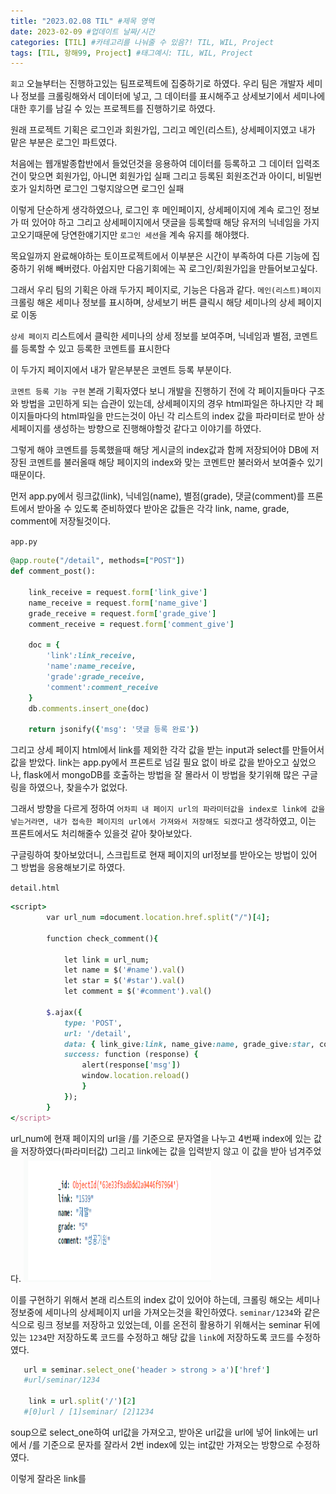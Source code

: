 ```yaml
---
title: "2023.02.08 TIL" #제목 영역
date: 2023-02-09 #업데이트 날짜/시간
categories: [TIL] #카테고리를 나눠줄 수 있음?! TIL, WIL, Project
tags: [TIL, 항해99, Project] #태그예시: TIL, WIL, Project
---
```


`회고`
오늘부터는 진행하고있는 팀프로젝트에 집중하기로 하였다.
우리 팀은 개발자 세미나 정보를 크롤링해와서 데이터에 넣고, 그 데이터를 표시해주고 상세보기에서 세미나에 대한 후기를 남길 수 있는 프로젝트를 진행하기로 하였다.

원래 프로젝트 기획은 로그인과 회원가입, 그리고 메인(리스트), 상세페이지였고
내가 맡은 부분은 로그인 파트였다.

처음에는 웹개발종합반에서 들었던것을 응용하여 데이터를 등록하고 그 데이터 입력조건이 맞으면 회원가입, 아니면 회원가입 실패
그리고 등록된 회원조건과 아이디, 비밀번호가 일치하면 로그인 그렇지않으면 로그인 실패

이렇게 단순하게 생각하였으나, 로그인 후 메인페이지, 상세페이지에 계속 로그인 정보가 떠 있어야 하고
그리고 상세페이지에서 댓글을 등록할때 해당 유저의 닉네임을 가지고오기때문에
당연한얘기지만 `로그인 세션`을 계속 유지를 해야했다.

목요일까지 완료해야하는 토이프로젝트에서 이부분은 시간이 부족하여 다른 기능에 집중하기 위해 빼버렸다.
아쉽지만 다음기회에는 꼭 로그인/회원가입을 만들어보고싶다.

그래서 우리 팀의 기획은 아래 두가지 페이지로, 기능은 다음과 같다.
`메인(리스트)페이지`
크롤링 해온 세미나 정보를 표시하며, 상세보기 버튼 클릭시 해당 세미나의 상세 페이지로 이동

`상세 페이지`
리스트에서 클릭한 세미나의 상세 정보를 보여주며, 닉네임과 별점, 코멘트를 등록할 수 있고 등록한 코멘트를 표시한다

이 두가지 페이지에서 내가 맡은부분은 코멘트 등록 부분이다.

`코멘트 등록 기능 구현`
본래 기획자였다 보니 개발을 진행하기 전에 각 페이지들마다 구조와 방법을 고민하게 되는 습관이 있는데,
상세페이지의 경우 html파일은 하나지만 각 페이지들마다의 html파일을 만드는것이 아닌 각 리스트의 index 값을 파라미터로 받아 상세페이지를 생성하는 방향으로 진행해야할것 같다고 이야기를 하였다.

그렇게 해야 코멘트를 등록했을때 해당 게시글의 index값과 함께 저장되어야 DB에 저장된 코멘트를 불러올때 해당 페이지의 index와 맞는 코멘트만 불러와서 보여줄수 있기 때문이다.

먼저 app.py에서 링크값(link), 닉네임(name), 별점(grade), 댓글(comment)를 프론트에서 받아올 수 있도록 준비하였다
받아온 값들은 각각 link, name, grade, comment에 저장될것이다.

`app.py`

```ruby
@app.route("/detail", methods=["POST"])
def comment_post():

    link_receive = request.form['link_give']
    name_receive = request.form['name_give']
    grade_receive = request.form['grade_give']
    comment_receive = request.form['comment_give']

    doc = {
        'link':link_receive,
        'name':name_receive,
        'grade':grade_receive,
        'comment':comment_receive
    }
    db.comments.insert_one(doc)

    return jsonify({'msg': '댓글 등록 완료'})
```

그리고 상세 페이지 html에서 link를 제외한 각각 값을 받는 input과 select를 만들어서 값을 받았다.
link는 app.py에서 프론트로 넘길 필요 없이 바로 값을 받아오고 싶었으나, flask에서 mongoDB를 호출하는 방법을 잘 몰라서 이 방법을 찾기위해 많은 구글링을 하였으나, 찾을수가 없었다.

그래서 방향을 다르게 정하여 `어차피 내 페이지 url의 파라미터값을 index로 link에 값을 넣는거라면, 내가 접속한 페이지의 url에서 가져와서 저장해도 되겠다`고 생각하였고, 이는 프론트에서도 처리해줄수 있을것 같아 찾아보았다.

구글링하여 찾아보았더니, 스크립트로 현재 페이지의 url정보를 받아오는 방법이 있어 그 방법을 응용해보기로 하였다.

`detail.html`

```ruby
<script>
        var url_num =document.location.href.split("/")[4];

        function check_comment(){

            let link = url_num;
            let name = $('#name').val()
            let star = $('#star').val()
            let comment = $('#comment').val()

        $.ajax({
            type: 'POST',
            url: '/detail',
            data: { link_give:link, name_give:name, grade_give:star, comment_give:comment},
            success: function (response) {
                alert(response['msg'])
                window.location.reload()
                }
            });
        }
</script>
```

url_num에 현재 페이지의 url을 /를 기준으로 문자열을 나누고 4번째 index에 있는 값을 저장하였다(파라미터값)
그리고 link에는 값을 입력받지 않고 이 값을 받아 넘겨주었다.
<img src="./post_img/23-02-09/01.png"  width="300" height="200">

이를 구현하기 위해서 본래 리스트의 index 값이 있어야 하는데, 크롤링 해오는 세미나 정보중에 세미나의 상세페이지 url을 가져오는것을 확인하였다.
`seminar/1234`와 같은 식으로 링크 정보를 저장하고 있었는데, 이를 온전히 활용하기 위해서는 seminar 뒤에 있는 `1234`만 저장하도록 코드를 수정하고 해당 값을 `link`에 저장하도록 코드를 수정하였다.

```ruby
   url = seminar.select_one('header > strong > a')['href']
   #url/seminar/1234

    link = url.split('/')[2]
   #[0]url / [1]seminar/ [2]1234
```

soup으로 select_one하여 url값을 가져오고, 받아온 url값을 url에 넣어 link에는 url에서 /를 기준으로 문자를 잘라서 2번 index에 있는 int값만 가져오는 방향으로 수정하였다.

이렇게 잘라온 link를
